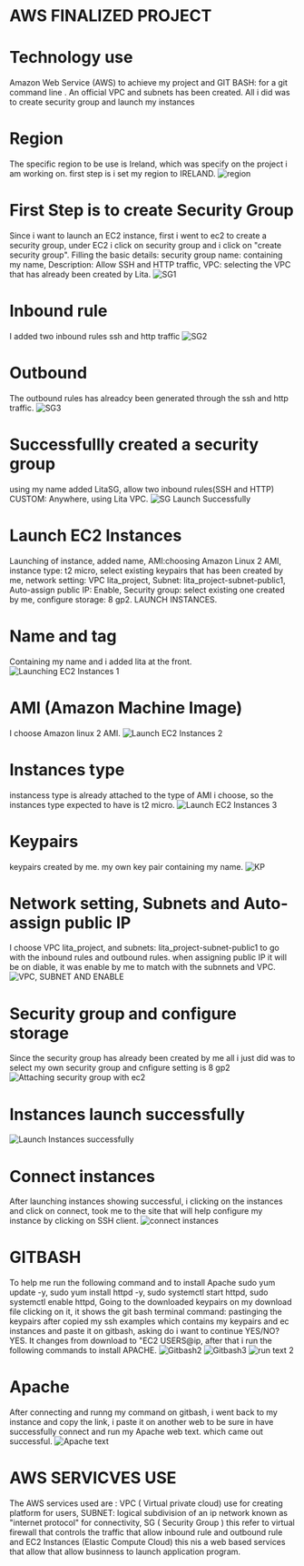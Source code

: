 # AWS FINALIZED PROJECT
# Technology use
Amazon Web Service (AWS) to achieve my project and GIT BASH: for a git command line .
An official VPC and subnets has been created. All i did was to create security group and launch my instances
# Region
The specific region to be use is Ireland, which was specify on the project i am working on. first step is i set my region to IRELAND.
![region](https://github.com/Haabee-theArik1/AWS-Web-Application-Project/blob/main/region.gif)
# First Step is to create Security Group
Since i want to launch an EC2 instance, first i went to ec2 to create a security group, under EC2 i click on security group and i click on "create security group". Filling the basic details: security group name: containing my name, Description: Allow SSH and HTTP traffic, VPC: selecting the VPC that has already been created by Lita.
![SG1](https://github.com/Haabee-theArik1/AWS-Web-Application-Project/blob/main/SG%201.gif)
 # Inbound rule
 I added two inbound rules ssh and http traffic
 ![SG2](https://github.com/Haabee-theArik1/AWS-Web-Application-Project/blob/main/SG%202.gif)
 # Outbound
 The outbound rules has alreadcy been generated through the ssh and http traffic.
 ![SG3](https://github.com/Haabee-theArik1/AWS-Web-Application-Project/blob/main/SG%203.gif)
 # Successfullly created a security group
 using my name added LitaSG, allow two inbound rules(SSH and HTTP) CUSTOM: Anywhere, using Lita VPC.
 ![SG Launch Successfully](https://github.com/Haabee-theArik1/AWS-Web-Application-Project/blob/main/SG%20Created%20successfully.gif)
 # Launch EC2 Instances
 Launching of instance, added name, AMI:choosing Amazon Linux 2 AMI, instance type: t2 micro, select existing keypairs that has been created by me, network setting: VPC lita_project, Subnet: lita_project-subnet-public1, Auto-assign public IP: Enable, Security group: select existing one created by me, configure storage: 8 gp2. LAUNCH INSTANCES.
# Name and tag
Containing my name and i added lita at the front.
![Launching EC2 Instances 1](https://github.com/Haabee-theArik1/AWS-Web-Application-Project/blob/main/Launching%20EC2%20instances%201.gif)
# AMI (Amazon Machine Image)
I choose Amazon linux 2 AMI.
![Launch EC2 Instances 2](https://github.com/Haabee-theArik1/AWS-Web-Application-Project/blob/main/Launching%20EC2%20instances%202.gif)
# Instances type
instancess type is already attached to the type of AMI i choose, so the instances type expected to have is t2 micro.
![Launch EC2 Instances 3](https://github.com/Haabee-theArik1/AWS-Web-Application-Project/blob/main/Launching%20EC2%20instances%203.gif)
# Keypairs
keypairs created by me. my own key pair containing my name.
![KP](https://github.com/Haabee-theArik1/AWS-Web-Application-Project/blob/main/KP%20.gif)
# Network setting, Subnets and Auto-assign public IP
I choose VPC lita_project, and subnets: lita_project-subnet-public1 to go with the inbound rules and outbound rules. when assigning public IP it will be on diable, it was enable by me to match with the subnnets and VPC.
![VPC, SUBNET AND ENABLE](https://github.com/Haabee-theArik1/AWS-Web-Application-Project/blob/main/VPC%2C%20SUBNET%20and%20ENABLE.gif)
# Security group and configure storage
Since the security group has already been created by me all i just did was to select my own security group and cnfigure setting is 8 gp2
![Attaching security group with ec2](https://github.com/Haabee-theArik1/AWS-Web-Application-Project/blob/main/Attaching%20security%20group%20with%20ec2.gif)
# Instances launch successfully
![ Launch Instances successfully](https://github.com/Haabee-theArik1/AWS-Web-Application-Project/blob/main/Instances%20launch%20successfully.gif)
# Connect instances
After launching instances showing successful, i clicking on the instances and click on connect, took me to the site that will help configure my instance by clicking on SSH client.
![connect instances](https://github.com/Haabee-theArik1/AWS-Web-Application-Project/blob/main/Connect%20to%20instances.gif)
# GITBASH
To help me run the following command and to install Apache
sudo yum update -y, 
sudo yum install httpd -y, 
sudo systemctl start httpd, 
sudo systemctl enable httpd, 
Going to the downloaded keypairs on my download file clicking on it, it shows the git bash terminal command: pastinging the keypairs after copied my ssh examples which contains my keypairs and ec instances and paste it on gitbash, asking do i want to continue YES/NO? YES. It changes from download to "EC2 USERS@ip, after that i run the following commands to install APACHE.
![Gitbash2](https://github.com/Haabee-theArik1/AWS-Web-Application-Project/blob/main/git%20bash%20step%202.gif)
![Gitbash3](https://github.com/Haabee-theArik1/AWS-Web-Application-Project/blob/main/git%20bash%20step%203.gif)
![run text 2](https://github.com/Haabee-theArik1/AWS-Web-Application-Project/blob/main/run%20text%202.gif)
# Apache 
After connecting and runng my command on gitbash, i went back to my instance and copy the link, i paste it on another web to be sure in have successfully connect and run my Apache web text. which came out successful.
![ Apache text](https://github.com/Haabee-theArik1/AWS-Web-Application-Project/blob/main/Text%20Apache%20.gif)
# AWS SERVICVES USE
The AWS services used are : VPC ( Virtual private cloud) use for creating platform for users, SUBNET: logical subdivision of an ip network known as "internet protocol" for connectivity, SG ( Security Group ) this refer to virtual firewall that controls the traffic that allow inbound rule and outbound rule and EC2 Instances (Elastic Compute Cloud) this nis a web based services that allow that allow businness to launch application program.
